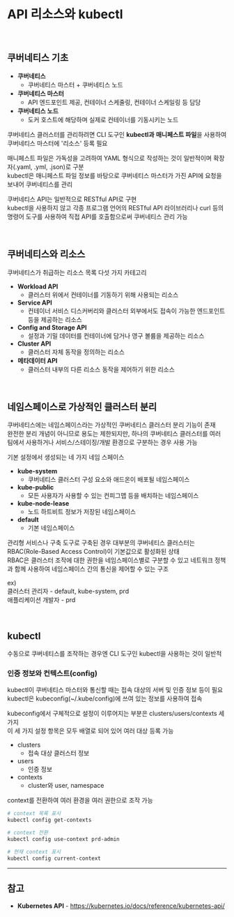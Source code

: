# API 리소스와 kubectl

<br/>

## 쿠버네티스 기초
- **쿠버네티스**
  - 쿠버네티스 마스터 + 쿠버네티스 노드
- **쿠버네티스 마스터**
  - API 엔드포인트 제공, 컨테이너 스케줄링, 컨테이너 스케일링 등 담당
- **쿠버네티스 노드**
  - 도커 호스트에 해당하며 실제로 컨테이너를 기동시키는 노드

쿠버네티스 클러스터를 관리하려면 CLI 도구인 **kubectl과** **매니페스트 파일**을 사용하여 쿠버네티스 마스터에 '리소스' 등록 필요

매니페스트 파일은 가독성을 고려하여 YAML 형식으로 작성하는 것이 일반적이며 확장자(.yaml, .yml, .json)로 구분  
kubectl은 매니페스트 파일 정보를 바탕으로 쿠버네티스 마스터가 가진 API에 요청을 보내어 쿠버네티스를 관리  

쿠버네티스 API는 일반적으로 RESTful API로 구현  
kubectl을 사용하지 않고 각종 프로그램 언어의 RESTful API 라이브러리나 curl 등의 명령어 도구를 사용하여 직접 API를 호출함으로써 쿠버네티스 관리 가능

<br/>

## 쿠버네티스와 리소스
쿠버네티스가 취급하는 리소스 목록 다섯 가지 카테고리

- **Workload API**
  - 클러스터 위에서 컨테이너를 기동하기 위해 사용되는 리소스
- **Service API**
  - 컨테이너 서비스 디스커버리와 클러스터 외부에서도 접속이 가능한 엔드포인트 등을 제공하는 리소스
- **Config and Storage API**
  - 설정과 기밀 데이터를 컨테이너에 담거나 영구 볼륨을 제공하는 리소스
- **Cluster API**
  - 클러스터 자체 동작을 정의하는 리소스
- **메타데이터 API**
  - 클러스터 내부의 다른 리소스 동작을 제어하기 위한 리소스

<br/>

## 네임스페이스로 가상적인 클러스터 분리
쿠버네티스에는 네임스페이스라는 가상적인 쿠버네티스 클러스터 분리 기능이 존재  
완전한 분리 개념이 아니므로 용도는 제한되지만, 하나의 쿠버네티스 클러스터를 여러 팀에서 사용하거나 서비스/스테이징/개발 환경으로 구분하는 경우 사용 가능

기본 설정에서 생성되는 네 가지 네임 스페이스
- **kube-system**
  - 쿠버네티스 클러스터 구성 요소와 애드온이 배포될 네임스페이스
- **kube-public**
  - 모든 사용자가 사용할 수 있는 컨피그맵 등을 배치하는 네임스페이스
- **kube-node-lease**
  - 노드 하트비트 정보가 저장된 네임스페이스
- **default**
  - 기본 네임스페이스

관리형 서비스나 구축 도구로 구축된 경우 대부분의 쿠버네티스 클러스터는 RBAC(Role-Based Access Control)이 기본값으로 활성화된 상태  
RBAC은 클러스터 조작에 대한 권한을 네임스페이스별로 구분할 수 있고 네트워크 정책과 함께 사용하여 네임스페이스 간의 통신을 제어할 수 있는 구조

ex)  
클러스터 관리자 - default, kube-system, prd  
애플리케이션 개발자 - prd

<br/>

## kubectl
수동으로 쿠버네티스를 조작하는 경우엔 CLI 도구인 kubectl을 사용하는 것이 일반적

### 인증 정보와 컨텍스트(config)
kubectl이 쿠버네티스 마스터와 통신할 때는 접속 대상의 서버 및 인증 정보 등이 필요  
kubectl은 kubeconfig(~/.kube/config)에 쓰여 있는 정보를 사용하여 접속

kubeconfig에서 구체적으로 설정이 이루어지는 부분은 clusters/users/contexts 세 가지  
이 세 가지 설정 항목은 모두 배열로 되어 있어 여러 대상 등록 가능
- clusters
  - 접속 대상 클러스터 정보
- users
  - 인증 정보
- contexts
  - cluster와 user, namespace

context를 전환하여 여러 환경을 여러 권한으로 조작 가능  
```bash
# context 목록 표시
kubectl config get-contexts

# context 전환
kubectl config use-context prd-admin

# 현재 context 표시
kubectl config current-context
```

<hr>

## 참고
- **Kubernetes API** - https://kubernetes.io/docs/reference/kubernetes-api/
